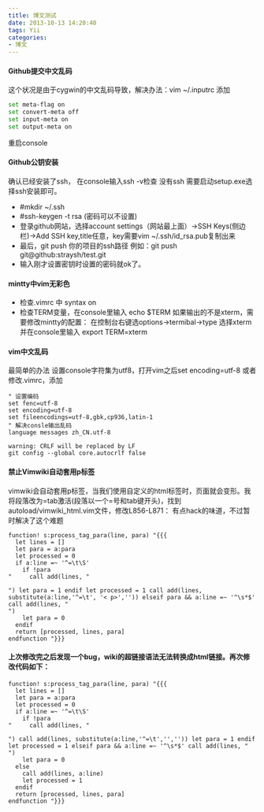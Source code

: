 ```yaml
---
title: 博文测试
date: 2013-10-13 14:20:40
tags: Yii
categories:
- 博文
---
```

#### Github提交中文乱码

这个状况是由于cygwin的中文乱码导致，解决办法：vim ~/.inputrc 添加
```bash
set meta-flag on
set convert-meta off
set input-meta on
set output-meta on
```

重启console
#### Github公钥安装

确认已经安装了ssh， 在console输入ssh -v检查
没有ssh 需要启动setup.exe选择ssh安装即可。

* \#mkdir ~/.ssh
* \#ssh-keygen -t rsa (密码可以不设置)
* 登录github网站，选择account settings（网站最上面）->SSH Keys(侧边栏)->Add SSH key,title任意，key需要vim ~/.ssh/id_rsa.pub复制出来
* 最后，git push 你的项目的ssh路径 例如：git push git@github:straysh/test.git
* 输入刚才设置密钥时设置的密码就ok了。

#### mintty中vim无彩色
* 检查.vimrc 中 syntax on
* 检查TERM变量，在console里输入
echo $TERM
如果输出的不是xterm，需要修改mintty的配置：
在控制台右键选options->termibal->type 选择xterm
并在console里输入 export TERM=xterm

#### vim中文乱码
最简单的办法 设置console字符集为utf8，打开vim之后set encoding=utf-8
或者修改.vimrc，添加
```vim
" 设置编码
set fenc=utf-8
set encoding=utf-8
set fileencodings=utf-8,gbk,cp936,latin-1
" 解决consle输出乱码
language messages zh_CN.utf-8 

warning: CRLF will be replaced by LF
git config --global core.autocrlf false
```
#### 禁止Vimwiki自动套用p标签

vimwiki会自动套用p标签，当我们使用自定义的html标签时，页面就会变形。我将段落改为=tab激活(段落以一个=号和tab键开头)，找到autoload/vimwiki_html.vim文件，修改L856-L871：
有点hack的味道，不过暂时解决了这个难题
```vim
function! s:process_tag_para(line, para) "{{{
  let lines = []
  let para = a:para
  let processed = 0
  if a:line =~ '^=\t\S'
    if !para
"     call add(lines, "

") let para = 1 endif let processed = 1 call add(lines, substitute(a:line,'^=\t', '< p>','')) elseif para && a:line =~ '^\s*$' call add(lines, "
")
    let para = 0
  endif
  return [processed, lines, para]
endfunction "}}}
```

#### 上次修改完之后发现一个bug，wiki的超链接语法无法转换成html链接。再次修改代码如下：

```vim
function! s:process_tag_para(line, para) "{{{
  let lines = []
  let para = a:para
  let processed = 0
  if a:line =~ '^=\t\S'
    if !para
"     call add(lines, "

") call add(lines, substitute(a:line,'^=\t','','')) let para = 1 endif let processed = 1 elseif para && a:line =~ '^\s*$' call add(lines, "
")
    let para = 0
  else
    call add(lines, a:line) 
    let processed = 1
  endif
  return [processed, lines, para]
endfunction "}}}
```